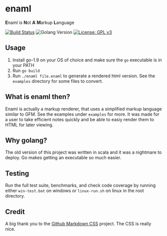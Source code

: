 # enaml
**E**naml is **N**ot **A** **M**arkup **L**anguage

[![Build Status](https://travis-ci.org/surrsurus/enaml.svg?branch=master)](https://travis-ci.org/surrsurus/enaml) ![Golang Version](https://img.shields.io/badge/golang-v1.9-green.svg) [![License: GPL v3](https://img.shields.io/badge/License-GPL%20v3-blue.svg)](https://www.gnu.org/licenses/gpl-3.0) 

<!-- <img align="center" src="https://github.com/surrsurus/enaml/blob/master/media/logo.png" alt="enaml" width=250> -->

## Usage

1. Install go-1.9 on your OS of choice and make sure the `go` executable is in your PATH
2. Run `go build`
3. Run `./enaml file.enaml` to generate a rendered html version. See the `examples` directory for some files to convert.

## What is enaml then?

Enaml is actually a markup renderer, that uses a simplified markup language similar to GFM. See the examples under `examples` for more. It was made for a user to take efficient notes quickly and be able to easiy render them to HTML for later viewing. 

## Why golang?

The old version of this project was written in scala and it was a nightmare to deploy. Go makes getting an executable so much easier.

## Testing

Run the full test suite, benchmarks, and check code coverage by running either `win-test.bat` on windows or `linux-run.sh` on linux in the root directory.

## Credit

A big thank you to the [Github Markdown CSS](https://github.com/sindresorhus/github-markdown-css) project. The CSS is really nice.